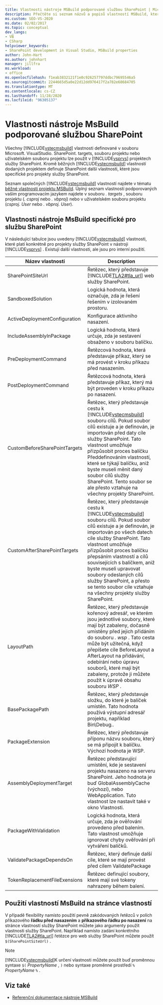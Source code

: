 ```yaml
---
title: Vlastnosti nástroje MSBuild podporované službou SharePoint | Microsoft Docs
description: Přečtěte si seznam názvů a popisů vlastností MSBuild, které jsou podporovány nástrojem a jsou specifické pro službu SharePoint.
ms.custom: SEO-VS-2020
ms.date: 02/02/2017
ms.topic: conceptual
dev_langs:
- VB
- CSharp
helpviewer_keywords:
- SharePoint development in Visual Studio, MSBuild properties
author: John-Hart
ms.author: johnhart
manager: jillfra
ms.workload:
- office
ms.openlocfilehash: f1eab3832121f1e0c926257797ddbc79695546a5
ms.sourcegitcommit: 2244665d5a0e22d12dd976417f2a782e68684705
ms.translationtype: MT
ms.contentlocale: cs-CZ
ms.lasthandoff: 11/28/2020
ms.locfileid: "96305137"
---
```

# <a name="msbuild-properties-supported-by-sharepoint"></a>Vlastnosti nástroje MsBuild podporované službou SharePoint
  Všechny [!INCLUDE[vstecmsbuild](../sharepoint/includes/vstecmsbuild-md.md)] vlastnosti definované v souboru Microsoft. VisualStudio. SharePoint. targets, souboru projektu nebo uživatelském souboru projektu lze použít v [!INCLUDE[vsprvs](../sharepoint/includes/vsprvs-md.md)] projektech služby SharePoint. Kromě běžných [!INCLUDE[vstecmsbuild](../sharepoint/includes/vstecmsbuild-md.md)] vlastností dodaných projektem definuje SharePoint další vlastnosti, které jsou specifické pro projekty služby SharePoint.

 Seznam společných [!INCLUDE[vstecmsbuild](../sharepoint/includes/vstecmsbuild-md.md)] vlastností najdete v tématu [běžné vlastnosti projektu MSBuild](/previous-versions/dotnet/netframework-4.0/bb629394(v=vs.100)). Úplný seznam vlastností podporovaných vaším programovacím jazykem najdete v souboru *. targets* , souboru projektu (*. csproj* nebo *. vbproj*) nebo v uživatelském souboru projektu (*csproj. User* nebo *. vbproj. User*).

## <a name="msbuild-properties-specific-to-sharepoint"></a>Vlastnosti nástroje MsBuild specifické pro službu SharePoint
 V následující tabulce jsou uvedeny [!INCLUDE[vstecmsbuild](../sharepoint/includes/vstecmsbuild-md.md)] vlastnosti, které platí konkrétně pro projekty služby SharePoint v nástroji [!INCLUDE[vsprvs](../sharepoint/includes/vsprvs-md.md)] . Existují další vlastnosti, ale jsou pro interní použití.

|Název vlastnosti|Description|
|-------------------|-----------------|
|SharePointSiteUrl|Řetězec, který představuje [!INCLUDE[TLA2#tla_url](../sharepoint/includes/tla2sharptla-url-md.md)] web služby SharePoint.|
|SandboxedSolution|Logická hodnota, která označuje, zda je řešení řešením v izolovaném prostoru.|
|ActiveDeploymentConfiguration|Konfigurace aktivního nasazení.|
|IncludeAssemblyInPackage|Logická hodnota, která určuje, zda je sestavení obsaženo v souboru balíčku.|
|PreDeploymentCommand|Řetězcová hodnota, která představuje příkaz, který se má provést v kroku příkazu před nasazením.|
|PostDeploymentCommand|Řetězcová hodnota, která představuje příkaz, který má být proveden v kroku příkazu po nasazení.|
|CustomBeforeSharePointTargets|Řetězec, který představuje cestu k [!INCLUDE[vstecmsbuild](../sharepoint/includes/vstecmsbuild-md.md)] souboru cílů. Pokud soubor cílů existuje a je definován, je importován před daty cíle služby SharePoint. Tato vlastnost umožňuje přizpůsobit proces balíčku Předdefinováním vlastností, které se týkají balíčku, aniž byste museli měnit daný soubor cílů služby SharePoint. Tento soubor se ale přesto vztahuje na všechny projekty SharePoint.|
|CustomAfterSharePointTargets|Řetězec, který představuje cestu k [!INCLUDE[vstecmsbuild](../sharepoint/includes/vstecmsbuild-md.md)] souboru cílů. Pokud soubor cílů existuje a je definován, je importován po všech datech cíle služby SharePoint. Tato vlastnost umožňuje přizpůsobit proces balíčku přepsáním vlastností a cílů souvisejících s balíčkem, aniž byste museli upravovat soubory odeslaných cílů služby SharePoint, a přesto se tento soubor cíle vztahuje na všechny projekty služby SharePoint.|
|LayoutPath|Řetězec, který představuje kořenový adresář, ve kterém jsou jednotlivé soubory, které mají být zabaleny, dočasně umístěny před jejich přidáním do souboru *. wsp* . Tato cesta může být užitečná, když přepíšete cíle BeforeLayout a AfterLayout na přidávání, odebírání nebo úpravu souborů, které mají být zabaleny, protože ji můžete použít k úpravě obsahu souboru *WSP* .|
|BasePackagePath|Řetězec, který představuje složku, do které je balíček umístěn. Tato hodnota používá výstupní adresář projektu, například Bin\Debug..|
|PackageExtension|Řetězec, který představuje příponu názvu souboru, který se má připojit k balíčku. Výchozí hodnota je WSP.|
|AssemblyDeploymentTarget|Řetězec představující umístění, kde je sestavení projektu nasazeno na serveru SharePoint. Jeho hodnota je buď GlobalAssemblyCache (výchozí), nebo WebApplication. Tuto vlastnost lze nastavit také v okno Vlastnosti.|
|PackageWithValidation|Logická hodnota, která určuje, zda je ověřování provedeno před balením. Tato vlastnost umožňuje ignorovat chyby ověřování při vytváření balíčků.|
|ValidatePackageDependsOn|Řetězec, který definuje další cíle, které se mají provést před cílem ValidatePackage|
|TokenReplacementFileExensions|Řetězec definující soubory, které mají své tokeny nahrazeny během balení.|

## <a name="use-msbuild-properties-in-the-properties-page"></a>Použití vlastností MsBuild na stránce vlastností
 V případě flexibility namísto použití pevně zakódovaných řetězců v polích příkazového **řádku před nasazením** a **příkazového řádku po nasazení** na stránce vlastností služby SharePoint můžete jako argumenty použít vlastnosti služby SharePoint. Například namísto zadání konkrétního [!INCLUDE[TLA2#tla_url](../sharepoint/includes/tla2sharptla-url-md.md)] řetězce pro web služby SharePoint můžete použít `$(SharePointSiteUrl)` .

> [!NOTE]
> [!INCLUDE[vstecmsbuild](../sharepoint/includes/vstecmsbuild-md.md)]K určení vlastnosti můžete použít buď proměnnou syntaxe `$(` *PropertyName* , `)` nebo syntaxe proměnné prostředí `%` *PropertyName* `%` .

## <a name="see-also"></a>Viz také

- [Referenční dokumentace nástroje MSBuild](../msbuild/msbuild-reference.md)